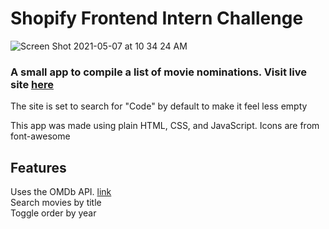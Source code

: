 # Shopify Frontend Intern Challenge

![Screen Shot 2021-05-07 at 10 34 24 AM](https://user-images.githubusercontent.com/58534537/117465810-102b0080-af20-11eb-9a4c-5f4fa5901d44.png)

### A small app to compile a list of movie nominations. Visit live site [here](https://movie-nominations-pa8zg.ondigitalocean.app/)

The site is set to search for "Code" by default to make it feel less empty<br>

This app was made using plain HTML, CSS, and JavaScript. Icons are from font-awesome<br>

## Features

Uses the OMDb API. [link](http://www.omdbapi.com/)<br>
Search movies by title<br>
Toggle order by year<br>

